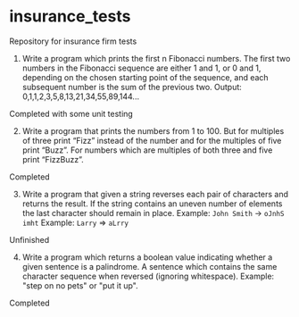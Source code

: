 # insurance_tests
Repository for insurance firm tests

1)  Write a program which prints the first n Fibonacci numbers. The first two numbers in the Fibonacci sequence are either 1 and 1, or 0 and 1, depending on the chosen starting point of the sequence, and each subsequent number is the sum of the previous two.
Output: 0,1,1,2,3,5,8,13,21,34,55,89,144...

Completed with some unit testing

2)  Write a program that prints the numbers from 1 to 100. But for multiples of three print “Fizz” instead of the number and for the multiples of five print “Buzz”. For numbers which are multiples of both three and five print “FizzBuzz”.

Completed

3)  Write a program that given a string reverses each pair of characters and returns the result. If the string contains an uneven number of elements the last character should remain in place.
Example: `John Smith` -> `oJnhS imht`
Example: `Larry` => `aLrry`

Unfinished

4)  Write a program which returns a boolean value indicating whether a given sentence is a palindrome.  A sentence which contains the same character sequence when reversed (ignoring whitespace).
Example: "step on no pets" or "put it up".

Completed
